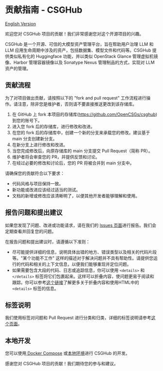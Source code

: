 贡献指南 - CSGHub
=======================

[English Version](docs/CONTRIBUTING_en.md)

欢迎您对 CSGHub 项目的贡献！我们非常感谢您对这个开源项目的兴趣。

CSGHub 是一个开源、可信的大模型资产管理平台，旨在帮助用户治理 LLM 和 LLM 应用生命周期中涉及的资产，包括数据集、模型文件和代码等。CSGHub 提供类似私有化的 Huggingface 功能，并以类似 OpenStack Glance 管理虚拟机镜像、Harbor 管理容器镜像以及 Sonatype Nexus 管理制品的方式，实现对 LLM 资产的管理。

贡献流程
----------------------

为了对项目做出贡献，请按照以下的 "fork and pull request" 工作流程进行操作。请注意，除非您是维护者，否则请不要直接推送更改到该存储库。

1. 在 GitHub 上 fork 本项目的存储库(https://github.com/OpenCSGs/csghub) 到您的账号下。
2. 进入您 fork 后的存储库，进行修改和改进。
3. 在您的 fork 后的存储库中，创建一个新的分支来承载您的修改。建议基于 main 分支创建新分支。
4. 在新分支上进行修改和改进。
5. 当您完成修改后，向原存储库的 main 分支提交 Pull Request（简称 PR）。
6. 维护者将会审查您的 PR，并提供反馈和讨论。
7. 在经过必要的修改和讨论后，您的 PR 将被合并到 main 分支中。 

请确保您的贡献符合以下要求： 

- 代码风格与项目保持一致。
- 新功能或改进应该经过适当的测试。
- 文档的新增或修改应该清晰明了，以便其他开发者能够理解和使用。

报告问题和提出建议
----------------------

如果您发现了问题、改进或功能请求，请在我们的 [Issues 页面](https://github.com/OpenCSGs/csghub/issues)进行报告。我们会定期查看并回复您的问题。

在报告问题和提出建议时，请遵循以下准则：

- 尽可能提供详细的信息，说明具体出错的地方、错误类型以及相关的代码片段等。"某个功能不工作" 这样的描述对于解决问题并不具有帮助性。请提供您运行的代码和相关的上下文信息，以便我们能够重现并定位问题。 
- 如果需要包含大段的代码、日志或追踪信息，你可以使用 `<details>` 和 `</details>` 标签将它们包裹起来。这样可以折叠内容，使问题更易于阅读和跟踪。你可以参考[这个链接](https://developer.mozilla.org/en/docs/Web/HTML/Element/details)了解更多关于折叠内容和使用HTML中的 `<details>` 标签的信息。

标签说明
----------------------

我们使用标签对问题和 Pull Request 进行分类和归类，详细的标签说明请参考[这个页面](https://github.com/OpenCSGs/csghub/labels)。

本地开发
----------------------

您可以使用[ Docker Compose](docs/all_in_one_readme.md) 或[本地环境](docs/setup.md)进行 CSGHub 的开发。

感谢您对 CSGHub 项目的贡献！我们期待您的参与和建议。
